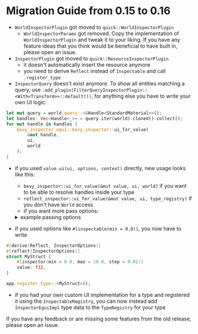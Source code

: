 # Migration Guide from 0.15 to 0.16

- `WorldInspectorPlugin` got moved to `quick::WorldInspectorPlugin`
    - `WorldInspectorParams` got removed. Copy the implementation of `WorldInspectorPlugin` and tweak it to your liking. If you have any feature ideas that you think would be beneficial to have built in, please open an issue.
- `InspectorPlugin` got moved to `quick::ResourceInspectorPlugin`
    - it doesn't automatically insert the resource anymore
    - you need to derive `Reflect` instead of `Inspectable` and call `.register_type`
- `InspectorQuery` doesn't exist anymore. To show all entities matching a query, use `.add_plugin(FilterQueryInspectorPlugin::<With<Transform>>::default())`,
for anything else you have to write your own UI logic:
```rust
let mut query = world.query::<&Handle<StandardMaterial>>();
let handles: Vec<Handle<_>> = query.iter(world).cloned().collect();
for mut handle in handles {
    bevy_inspector_egui::bevy_inspector::ui_for_value(
        &mut handle,
        ui,
        world
    );
}
```
- if you used `value.ui(ui, options, context)` directly, new usage looks like this:
    - `bevy_inspector::ui_for_value(&mut value, ui, world)` if you want to be able to resolve handles inside your type
    - `reflect_inspector::ui_for_value(&mut value, ui, type_registry)` if you don't have `World` access
    - if you want more pass options:
    <details>
    <summary>example passing options</summary>

    ```rust
    let world: &mut World;

    let context = Context {
        // can also be None or Context::default()
        world: Some(world.into()),
    };
    // InspectorUi::new_no_short_circuit can be used if you don't need to be able to resolve bevy_asset handles.
    let env = InspectorUi::for_bevy(type_registry, context);

    let changed = env.ui_for_reflect_with_options(
        &mut value,
        ui,
        // some types like `Quat`s may store state. If you have display multiple values next to each other, make sure to pass different IDs. Otherwise you can use `egui::Id::null()`.
        egui::Id::new("ui"),
        // whatever options you want to pass. Look at the `inspector_options` docs for more info.
        &NumberOptions::positive(),
    );
    ```
    </details>
- if you used options like `#[inspectable(min = 0.0)]`, you now have to write
```rust
#[derive(Reflect, InspectorOptions)]
#[reflect(InspectorOptions)]
struct MyStruct {
    #[inspector(min = 0.0, max = 10.0, step = 0.01)]
    value: f32,
}

app.register_type::<MyStruct>();
```
- if you had your own custom UI implementation for a type and registered it using the `InspectableRegistry`, you can now instead add `InspectorEguiImpl` type data to the `TypeRegistry` for your type


If you have any feedback or are missing some features from the old release, please open an issue.
